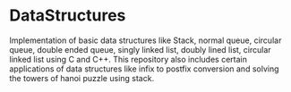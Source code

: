 # DataStructures
Implementation of basic data structures like Stack, normal queue, circular queue, double ended queue, singly linked list, doubly lined list, circular linked list using C and C++. This repository also includes certain applications of data structures like infix to postfix conversion and solving the towers of hanoi puzzle using stack.
